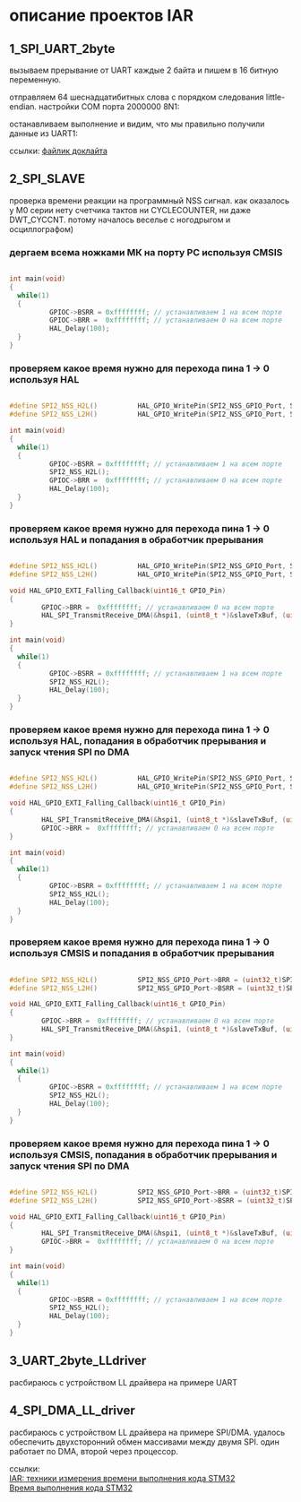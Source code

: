 # описание проектов IAR

## 1_SPI_UART_2byte

вызываем прерывание от UART каждые 2 байта и пишем в 16 битную переменную.

отправляем 64 шеснадцатибитных слова с порядком следования little-endian. настройки COM порта 2000000 8N1:
<img src="https://github.com/RusikOk/board-STM32G070CBT6/blob/main/7_%D1%84%D0%BE%D1%82%D0%BE/1_SPI_UART_2byte/4.png" alt=""><br>

останавливаем выполнение и видим, что мы правильно получили данные из UART1:
<img src="https://github.com/RusikOk/board-STM32G070CBT6/blob/main/7_%D1%84%D0%BE%D1%82%D0%BE/1_SPI_UART_2byte/5.png" alt=""><br>

ссылки: <a href="https://github.com/RusikOk/board-STM32G070CBT6/blob/main/6_Docklight/1_SPI_UART_2byte.ptp">файлик доклайта</a><br>

## 2_SPI_SLAVE

проверка времени реакции на программный NSS сигнал. 
как оказалось у M0 серии нету счетчика тактов ни CYCLECOUNTER, ни даже DWT_CYCCNT. потому началось веселье с ногодрыгом и осциллографом)

### дергаем всема ножками МК на порту PC используя CMSIS 

<img src="https://github.com/RusikOk/board-STM32G070CBT6/blob/main/7_%D1%84%D0%BE%D1%82%D0%BE/2_SPI_SLAVE/SDS00009.BMP" alt="">

```c++
int main(void)
{
  while(1)
  {
          GPIOC->BSRR = 0xffffffff; // устанавливаем 1 на всем порте
          GPIOC->BRR =  0xffffffff; // устанавливаем 0 на всем порте
          HAL_Delay(100);
  }
}
```

### проверяем какое время нужно для перехода пина 1 -> 0 используя HAL

<img src="https://github.com/RusikOk/board-STM32G070CBT6/blob/main/7_%D1%84%D0%BE%D1%82%D0%BE/2_SPI_SLAVE/SDS00010.BMP" alt="">

```c++
#define SPI2_NSS_H2L()          HAL_GPIO_WritePin(SPI2_NSS_GPIO_Port, SPI2_NSS_Pin, GPIO_PIN_RESET)
#define SPI2_NSS_L2H()          HAL_GPIO_WritePin(SPI2_NSS_GPIO_Port, SPI2_NSS_Pin, GPIO_PIN_SET)

int main(void)
{
  while(1)
  {
          GPIOC->BSRR = 0xffffffff; // устанавливаем 1 на всем порте
          SPI2_NSS_H2L();
          GPIOC->BRR =  0xffffffff; // устанавливаем 0 на всем порте
          HAL_Delay(100);
  }
}
```

### проверяем какое время нужно для перехода пина 1 -> 0 используя HAL и попадания в обработчик прерывания

<img src="https://github.com/RusikOk/board-STM32G070CBT6/blob/main/7_%D1%84%D0%BE%D1%82%D0%BE/2_SPI_SLAVE/SDS00011.BMP" alt="">

```c++
#define SPI2_NSS_H2L()          HAL_GPIO_WritePin(SPI2_NSS_GPIO_Port, SPI2_NSS_Pin, GPIO_PIN_RESET)
#define SPI2_NSS_L2H()          HAL_GPIO_WritePin(SPI2_NSS_GPIO_Port, SPI2_NSS_Pin, GPIO_PIN_SET)

void HAL_GPIO_EXTI_Falling_Callback(uint16_t GPIO_Pin)
{        
        GPIOC->BRR =  0xffffffff; // устанавливаем 0 на всем порте
        HAL_SPI_TransmitReceive_DMA(&hspi1, (uint8_t *)&slaveTxBuf, (uint8_t *)&slaveRxBuf, SLAVE_TX_RX_BUF_LEN);
}

int main(void)
{
  while(1)
  {
          GPIOC->BSRR = 0xffffffff; // устанавливаем 1 на всем порте
          SPI2_NSS_H2L();
          HAL_Delay(100);
  }
}
```

### проверяем какое время нужно для перехода пина 1 -> 0 используя HAL, попадания в обработчик прерывания и запуск чтения SPI по DMA 

<img src="https://github.com/RusikOk/board-STM32G070CBT6/blob/main/7_%D1%84%D0%BE%D1%82%D0%BE/2_SPI_SLAVE/SDS00012.BMP" alt="">

```c++
#define SPI2_NSS_H2L()          HAL_GPIO_WritePin(SPI2_NSS_GPIO_Port, SPI2_NSS_Pin, GPIO_PIN_RESET)
#define SPI2_NSS_L2H()          HAL_GPIO_WritePin(SPI2_NSS_GPIO_Port, SPI2_NSS_Pin, GPIO_PIN_SET)

void HAL_GPIO_EXTI_Falling_Callback(uint16_t GPIO_Pin)
{        
        HAL_SPI_TransmitReceive_DMA(&hspi1, (uint8_t *)&slaveTxBuf, (uint8_t *)&slaveRxBuf, SLAVE_TX_RX_BUF_LEN);
        GPIOC->BRR =  0xffffffff; // устанавливаем 0 на всем порте		
}

int main(void)
{
  while(1)
  {
          GPIOC->BSRR = 0xffffffff; // устанавливаем 1 на всем порте
          SPI2_NSS_H2L();
          HAL_Delay(100);
  }
}
```

### проверяем какое время нужно для перехода пина 1 -> 0 используя CMSIS и попадания в обработчик прерывания

<img src="https://github.com/RusikOk/board-STM32G070CBT6/blob/main/7_%D1%84%D0%BE%D1%82%D0%BE/2_SPI_SLAVE/SDS00013.BMP" alt="">

```c++
#define SPI2_NSS_H2L()          SPI2_NSS_GPIO_Port->BRR = (uint32_t)SPI2_NSS_Pin
#define SPI2_NSS_L2H()          SPI2_NSS_GPIO_Port->BSRR = (uint32_t)SPI2_NSS_Pin

void HAL_GPIO_EXTI_Falling_Callback(uint16_t GPIO_Pin)
{        
        GPIOC->BRR =  0xffffffff; // устанавливаем 0 на всем порте
        HAL_SPI_TransmitReceive_DMA(&hspi1, (uint8_t *)&slaveTxBuf, (uint8_t *)&slaveRxBuf, SLAVE_TX_RX_BUF_LEN);
}

int main(void)
{
  while(1)
  {
          GPIOC->BSRR = 0xffffffff; // устанавливаем 1 на всем порте
          SPI2_NSS_H2L();
          HAL_Delay(100);
  }
}
```

### проверяем какое время нужно для перехода пина 1 -> 0 используя CMSIS, попадания в обработчик прерывания и запуск чтения SPI по DMA 

<img src="https://github.com/RusikOk/board-STM32G070CBT6/blob/main/7_%D1%84%D0%BE%D1%82%D0%BE/2_SPI_SLAVE/SDS00012.BMP" alt="">

```c++
#define SPI2_NSS_H2L()          SPI2_NSS_GPIO_Port->BRR = (uint32_t)SPI2_NSS_Pin
#define SPI2_NSS_L2H()          SPI2_NSS_GPIO_Port->BSRR = (uint32_t)SPI2_NSS_Pin

void HAL_GPIO_EXTI_Falling_Callback(uint16_t GPIO_Pin)
{        
        HAL_SPI_TransmitReceive_DMA(&hspi1, (uint8_t *)&slaveTxBuf, (uint8_t *)&slaveRxBuf, SLAVE_TX_RX_BUF_LEN);
        GPIOC->BRR =  0xffffffff; // устанавливаем 0 на всем порте		
}

int main(void)
{
  while(1)
  {
          GPIOC->BSRR = 0xffffffff; // устанавливаем 1 на всем порте
          SPI2_NSS_H2L();
          HAL_Delay(100);
  }
}
```

## 3_UART_2byte_LLdriver

расбираюсь с устройством LL драйвера на примере UART

## 4_SPI_DMA_LL_driver

расбираюсь с устройством LL драйвера на примере SPI/DMA. удалось обеспечить двухсторонний обмен массивами между двумя SPI. один работает по DMA, второй через процессор.


ссылки:<br>
<a href="http://microsin.net/programming/arm/iar-techniques-for-measuring-the-elapsed-time-stm32.html">IAR: техники измерения времени выполнения кода STM32</a><br>
<a href="https://hubstub.ru/stm32/82-vremya-vipolneniya-koda-stm32.html">Время выполнения кода STM32</a><br>
